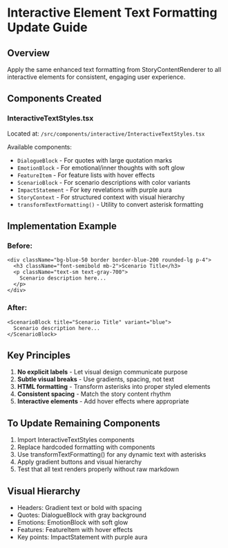 # Interactive Element Text Formatting Update Guide

## Overview
Apply the same enhanced text formatting from StoryContentRenderer to all interactive elements for consistent, engaging user experience.

## Components Created

### InteractiveTextStyles.tsx
Located at: `/src/components/interactive/InteractiveTextStyles.tsx`

Available components:
- `DialogueBlock` - For quotes with large quotation marks
- `EmotionBlock` - For emotional/inner thoughts with soft glow
- `FeatureItem` - For feature lists with hover effects
- `ScenarioBlock` - For scenario descriptions with color variants
- `ImpactStatement` - For key revelations with purple aura
- `StoryContext` - For structured context with visual hierarchy
- `transformTextFormatting()` - Utility to convert asterisk formatting

## Implementation Example

### Before:
```tsx
<div className="bg-blue-50 border border-blue-200 rounded-lg p-4">
  <h3 className="font-semibold mb-2">Scenario Title</h3>
  <p className="text-sm text-gray-700">
    Scenario description here...
  </p>
</div>
```

### After:
```tsx
<ScenarioBlock title="Scenario Title" variant="blue">
  Scenario description here...
</ScenarioBlock>
```

## Key Principles
1. **No explicit labels** - Let visual design communicate purpose
2. **Subtle visual breaks** - Use gradients, spacing, not text
3. **HTML formatting** - Transform asterisks into proper styled elements
4. **Consistent spacing** - Match the story content rhythm
5. **Interactive elements** - Add hover effects where appropriate

## To Update Remaining Components
1. Import InteractiveTextStyles components
2. Replace hardcoded formatting with components
3. Use transformTextFormatting() for any dynamic text with asterisks
4. Apply gradient buttons and visual hierarchy
5. Test that all text renders properly without raw markdown

## Visual Hierarchy
- Headers: Gradient text or bold with spacing
- Quotes: DialogueBlock with gray background
- Emotions: EmotionBlock with soft glow
- Features: FeatureItem with hover effects
- Key points: ImpactStatement with purple aura